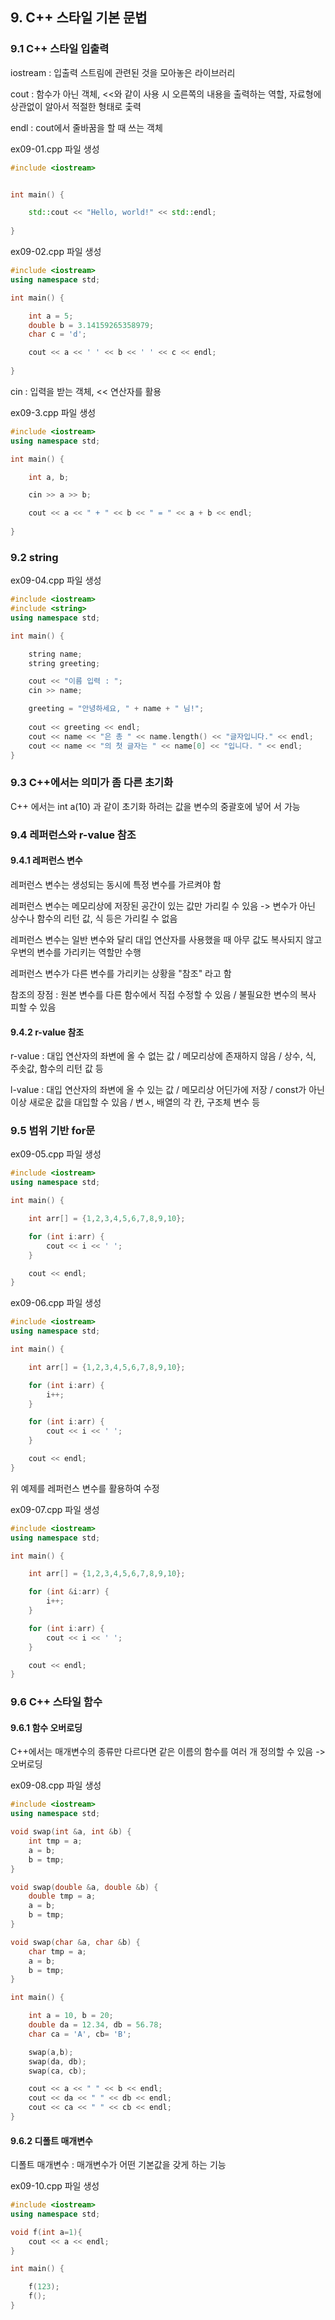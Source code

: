 ## 9. C++ 스타일 기본 문법

### 9.1 C++ 스타일 입출력

iostream : 입출력 스트림에 관련된 것을 모아놓은 라이브러리

cout : 함수가 아닌 객체, <<와 같이 사용 시 오른쪽의 내용을 출력하는 역할, 자료형에 상관없이 알아서 적절한 형태로 춫력

endl : cout에서 줄바꿈을 할 때 쓰는 객체

ex09-01.cpp 파일 생성

```c++
#include <iostream>


int main() {

    std::cout << "Hello, world!" << std::endl;
    
}
```

ex09-02.cpp 파일 생성

```c++
#include <iostream>
using namespace std;

int main() {

    int a = 5;
    double b = 3.14159265358979;
    char c = 'd';

    cout << a << ' ' << b << ' ' << c << endl;
    
}
```



cin : 입력을 받는 객체, << 연산자를 활용

ex09-3.cpp 파일 생성

```c++
#include <iostream>
using namespace std;

int main() {

    int a, b;

    cin >> a >> b;

    cout << a << " + " << b << " = " << a + b << endl;
    
}
```



### 9.2 string

ex09-04.cpp 파일 생성

```c++
#include <iostream>
#include <string>
using namespace std;

int main() {

    string name;
    string greeting;

    cout << "이름 입력 : ";
    cin >> name;

    greeting = "안녕하세요, " + name + " 님!";
    
    cout << greeting << endl;
    cout << name << "은 총 " << name.length() << "글자입니다." << endl;
    cout << name << "의 첫 글자는 " << name[0] << "입니다. " << endl;
}
```



### 9.3 C++에서는 의미가 좀 다른 초기화

C++ 에서는 int a(10) 과 같이 초기화 하려는 값을 변수의 중괄호에 넣어 서 가능



### 9.4 레퍼런스와 r-value 참조

#### 9.4.1 레퍼런스 변수

레퍼런스 변수는 생성되는 동시에 특정 변수를 가르켜야 함

레퍼런스 변수는 메모리상에 저장된 공간이 있는 값만 가리킬 수 있음 -> 변수가 아닌 상수나 함수의 리턴 값, 식 등은 가리킬 수 없음

레퍼런스 변수는 일반 변수와 달리 대입 연산자를 사용했을 때 아무 값도 복사되지 않고 우변의 변수를 가리키는 역할만 수행

레퍼런스 변수가 다른 변수를 가리키는 상황을 "참조" 라고 함

참조의 장점 : 원본 변수를 다른 함수에서 직접 수정할 수 있음 / 불필요한 변수의 복사 피할 수 있음



#### 9.4.2 r-value 참조

r-value : 대입 연산자의 좌변에 올 수 없는 값 / 메모리상에 존재하지 않음 / 상수, 식, 주솟값, 함수의 리턴 값 등

l-value : 대입 연산자의 좌변에 올 수 있는 값 / 메모리상 어딘가에 저장 / const가 아닌 이상 새로운 값을 대입할 수 있음 / 변ㅅ, 배열의 각 칸, 구조체 변수 등



### 9.5 범위 기반 for문

ex09-05.cpp 파일 생성

```c++
#include <iostream>
using namespace std;

int main() {

    int arr[] = {1,2,3,4,5,6,7,8,9,10};

    for (int i:arr) {
        cout << i << ' ';
    }

    cout << endl;
}
```

ex09-06.cpp 파일 생성

```c++
#include <iostream>
using namespace std;

int main() {

    int arr[] = {1,2,3,4,5,6,7,8,9,10};

    for (int i:arr) {
        i++;
    }

    for (int i:arr) {
        cout << i << ' ';
    }

    cout << endl;
}
```

위 예제를 레퍼런스 변수를 활용하여 수정

ex09-07.cpp 파일 생성

```c++
#include <iostream>
using namespace std;

int main() {

    int arr[] = {1,2,3,4,5,6,7,8,9,10};

    for (int &i:arr) {
        i++;
    }

    for (int i:arr) {
        cout << i << ' ';
    }

    cout << endl;
}
```



### 9.6 C++ 스타일 함수

#### 9.6.1 함수 오버로딩

C++에서는 매개변수의 종류만 다르다면 같은 이름의 함수를 여러 개 정의할 수 있음 -> 오버로딩

ex09-08.cpp 파일 생성

```c++
#include <iostream>
using namespace std;

void swap(int &a, int &b) {
    int tmp = a;
    a = b;
    b = tmp;
}

void swap(double &a, double &b) {
    double tmp = a;
    a = b;
    b = tmp;
}

void swap(char &a, char &b) {
    char tmp = a;
    a = b;
    b = tmp;
}

int main() {

    int a = 10, b = 20;
    double da = 12.34, db = 56.78;
    char ca = 'A', cb= 'B';

    swap(a,b);
    swap(da, db);
    swap(ca, cb);

    cout << a << " " << b << endl;
    cout << da << " " << db << endl;
    cout << ca << " " << cb << endl;
}
```



#### 9.6.2 디폴트 매개변수

디폴트 매개변수 : 매개변수가 어떤 기본값을 갖게 하는 기능

ex09-10.cpp 파일 생성

```c++
#include <iostream>
using namespace std;

void f(int a=1){
    cout << a << endl;
}

int main() {

    f(123);
    f();
}
```

